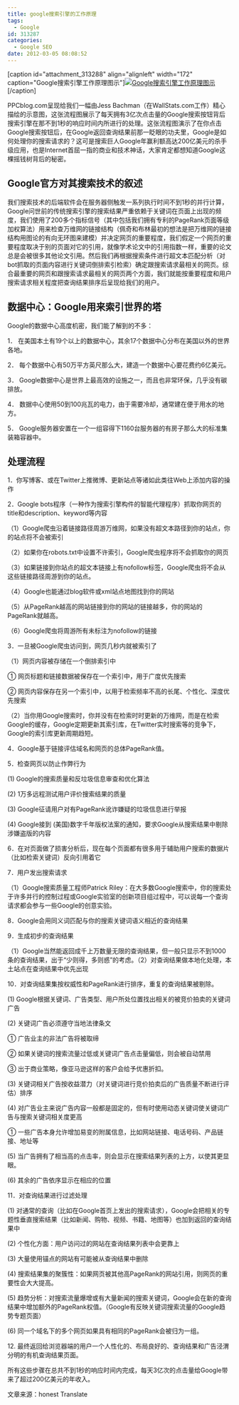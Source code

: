 ```yaml
---
title: google搜索引擎的工作原理
tags:
  - Google
id: 313287
categories:
  - Google SEO
date: 2012-03-05 08:08:52
---
```


[caption id="attachment_313288" align="alignleft" width="172" caption="Google搜索引擎工作原理图示"][![Google搜索引擎工作原理图示](http://www.love4026.org/wp-content/uploads/2012/03/how-google-works-chinese-detail-172x300.jpg "Google搜索引擎工作原理图示")](http://www.love4026.org/wp-content/uploads/2012/03/how-google-works-chinese-detail.jpg)[/caption]

PPCblog.com呈现给我们一幅由Jess Bachman（在WallStats.com工作）精心描绘的示意图，这张流程图展示了每天拥有3亿次点击量的Google搜索按钮背后搜索引擎在那不到1秒的响应时间内所进行的处理。这张流程图演示了在你点击Google搜索按钮后，在Google返回查询结果前那一眨眼的功夫里，Google是如何处理你的搜索请求的？这可是搜索巨人Google年赢利额高达200亿美元的杀手级应用，也是Internet首屈一指的商业和技术神话，大家肯定都想知道Google这棵摇钱树背后的秘密。

## Google官方对其搜索技术的叙述

我们搜索技术的后端软件会在服务器侧触发一系列执行时间不到1秒的并行计算，Google问世前的传统搜索引擎的搜索结果严重依赖于关键词在页面上出现的频度，我们使用了200多个指标信号（其中包括我们拥有专利的PageRank页面等级加权算法）用来检查万维网的链接结构（佩奇和布林最初的想法是把万维网的链接结构用图论的有向无环图来建模）并决定网页的重要程度，我们假定一个网页的重要程度取决于别的页面对它的引用，就像学术论文中的引用指数一样，重要的论文总是会被很多其他论文引用。然后我们再根据搜索条件进行超文本匹配分析（对bot抓取的页面内容进行关键词倒排索引检索）确定跟搜索请求最相关的网页。综合最重要的网页和跟搜索请求最相关的网页两个方面，我们就能按重要程度和用户搜索请求相关程度把查询结果排序后呈现给我们的用户。

## 数据中心：Google用来索引世界的塔

Google的数据中心高度机密，我们能了解到的不多：

1． 在美国本土有19个以上的数据中心，其余17个数据中心分布在美国以外的世界各地。

2． 每个数据中心有50万平方英尺那么大，建造一个数据中心要花费约6亿美元。

3． Google数据中心是世界上最高效的设施之一，而且也非常环保，几乎没有碳排放。

4． 数据中心使用50到100兆瓦的电力，由于需要冷却，通常建在便于用水的地方。

5． Google服务器安置在一个一组容得下1160台服务器的有房子那么大的标准集装箱容器中。

## 处理流程

1．你写博客、或在Twitter上推微博、更新站点等诸如此类往Web上添加内容的操作

2．Google bots程序（一种作为搜索引擎构件的智能代理程序）抓取你网页的title和description、keyword等内容

（1）Google爬虫沿着链接路径周游万维网，如果没有超文本路径到你的站点，你的站点将不会被索引

（2）如果你在robots.txt中设置不许索引，Google爬虫程序将不会抓取你的网页

（3）如果链接到你站点的超文本链接上有nofollow标签，Google爬虫将不会从这些链接路径周游到你的站点。

（4）Google也能通过blog软件或xml站点地图找到你的网站

（5）从PageRank越高的网站链接到你的网站的链接越多，你的网站的PageRank就越高。

（6）Google爬虫将周游所有未标注为nofollow的链接

3．一旦被Google爬虫访问到，网页几秒内就被索引了

（1）网页内容被存储在一个倒排索引中

① 网页标题和链接数据被保存在一个索引中，用于广度优先搜索

② 网页内容保存在另一个索引中，以用于检索频率不高的长尾、个性化、深度优先搜索

（2）当你用Google搜索时，你并没有在检索时时更新的万维网，而是在检索Google的缓存，Google定期更新其索引库，在Twitter实时搜索等的竞争下，Google的索引库更新周期趋短。

4．Google基于链接评估域名和网页的总体PageRank值。

5．检查网页以防止作弊行为

(1) Google的搜索质量和反垃圾信息审查和优化算法

(2) 1万多远程测试用户评价搜索结果的质量

(3) Google征请用户对有PageRank讹诈嫌疑的垃圾信息进行举报

(4) Google接到 (美国)数字千年版权法案的通知，要求Google从搜索结果中剔除涉嫌盗版的内容

6．在对页面做了损害分析后，现在每个页面都有很多用于辅助用户搜索的数据片（比如检索关键词）反向引用着它

7．用户发出搜索请求

（1）Google搜索质量工程师Patrick Riley：在大多数Google搜索中，你的搜索处于许多并行的控制过程或Google实验室的创新项目组过程中，可以说每一个查询请求都会参与一些Google的创意实验。

8．Google会用同义词匹配与你的搜索关键词语义相近的查询结果

9．生成初步的查询结果

（1）Google当然能返回成千上万数量无限的查询结果，但一般只显示不到1000条的查询结果，出于“少则得，多则惑”的考虑。（2）对查询结果做本地化处理，本土站点在查询结果中优先出现

10．对查询结果集按权威性和PageRank进行排序，重复的查询结果被剔除。

(1) Google根据关键词、广告类型、用户所处位置找出相关的被竞价拍卖的关键词广告

(2) 关键词广告必须遵守当地法律条文

① 广告业主的非法广告将被取缔

② 如果关键词的搜索流量过低或关键词广告点击量偏低，则会被自动禁用

③ 出于商业策略，像亚马逊这样的客户会给予优惠折扣。

(3) 关键词相关广告按收益潜力（对关键词进行竞价拍卖后的广告质量不断进行评估）排序

(4) 对广告业主来说广告内容一般都是固定的，但有时使用动态关键词使关键词广告与搜索关键词相关度更高

① 一些广告本身允许增加易变的附属信息，比如网站链接、电话号码、产品链接、地址等

(5) 当广告拥有了相当高的点击率，则会显示在搜索结果列表的上方，以使其更显眼。

(6) 其余的广告依序显示在相应的位置

11．对查询结果进行过滤处理

(1) 对通常的查询（比如在Google首页上发出的搜索请求），Google会把相关的专题性垂直搜索结果（比如新闻、购物、视频、书籍、地图等）也加到返回的查询结果中

(2) 个性化方面：用户访问过的网站在查询结果列表中会更靠上

(3) 大量使用锚点的网站有可能被从查询结果中删除

(4) 搜索结果集的聚簇性：如果网页被其他高PageRank的网站引用，则网页的重要性会大大提高。

(5) 趋势分析：对搜索流量爆增或有大量新闻的搜索关键词，Google会在新的查询结果中增加额外的PageRank权值。（Google有反映关键词搜索流量的Google趋势专题页面）

(6) 同一个域名下的多个网页如果具有相同的PageRank会被归为一组。

12\. 最终返回给浏览器端的用户一个人性化的、布局良好的、查询结果和广告泾渭分明的有机查询结果页面。

所有这些步骤在总共不到1秒的响应时间内完成，每天3亿次的点击量给Google带来了超过200亿美元的年收入。

文章来源：honest Translate